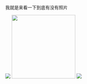 我就是来看一下到底有没有照片

![](qpxtnogv5.hn-bkt.clouddn.com/20210322114335.png)
<img width="200" src="https://i.imgur.com/5X5aTkP.png?1" />
<img src="http://qpxtnogv5.hn-bkt.clouddn.com/20210322114629.png"/>

